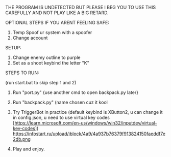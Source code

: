 THE PROGRAM IS UNDETECTED BUT PLEASE I BEG YOU TO USE THIS CAREFULLY AND NOT PLAY LIKE A BIG RETARD.

OPTIONAL STEPS IF YOU ARENT FEELING SAFE:

1. Temp Spoof ur system with a spoofer
2. Change account

SETUP:

1. Change enemy outline to purple
2. Set as a shoot keybind the letter "K"

STEPS TO RUN:

(run start.bat to skip step 1 and 2)

1. Run "port.py" {use another cmd to open backpack.py later}
                                                            
2. Run "backpack.py" (name chosen cuz it kool

3. Try TriggerBot in practice (default keybind is XButton2, u can change it in config.json, u need to use virtual key codes
[https://learn.microsoft.com/en-us/windows/win32/inputdev/virtual-key-codes])
https://infostart.ru/upload/iblock/4a9/4a937b76379f913824150faeddf7e2db.png

4. Play and enjoy.                     
